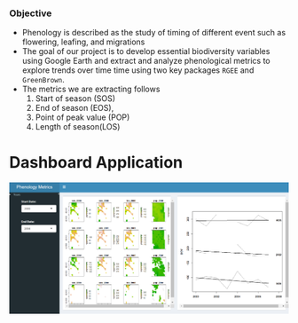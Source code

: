 ### Objective
- Phenology is described as the study of timing of different event such as flowering, leafing, and migrations
- The goal of our project is to develop essential biodiversity variables using Google Earth and extract and analyze phenological metrics to explore trends over time time using two key packages `RGEE` and `GreenBrown`. 
- The metrics we are extracting follows
    1. Start of season (SOS)
    2. End of season (EOS), 
    3. Point of peak value (POP)
    4. Length of season(LOS)
    
# Dashboard Application 
![Dashboard](metrics.PNG)
